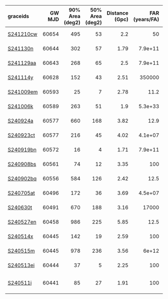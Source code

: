| graceids                                                          |   GW MJD |   90% Area (deg2) |   50% Area (deg2) |   Distance (Gpc) |   FAR (years/FA) |   Mass (M_sol) | trigger               | gcnids                                                                      | time   | probability   | comments        |
|:------------------------------------------------------------------|---------:|------------------:|------------------:|-----------------:|-----------------:|---------------:|:----------------------|:----------------------------------------------------------------------------|:-------|:--------------|:----------------|
| [S241210cw](https://gracedb.ligo.org/superevents/S241210cw/view/) |    60654 |               495 |                53 |             2.2  |         50       |             81 | not triggered         | [2024-12-10T06:06:06](https://fritz.science/gcn_events/2024-12-10T06:06:06) | 180.0  | 0.03          | Sun too close   |
| [S241130n](https://gracedb.ligo.org/superevents/S241130n/view/)   |    60644 |               302 |                57 |             1.79 |          7.9e+11 |             64 | not triggered         | [2024-11-30T03:49:08](https://fritz.science/gcn_events/2024-11-30T03:49:08) | 0.0    | 0.0           | Sun too close   |
| [S241129aa](https://gracedb.ligo.org/superevents/S241129aa/view/) |    60643 |               268 |                65 |             2.5  |          7.9e+11 |             86 | not triggered         | [2024-11-29T02:18:32](https://fritz.science/gcn_events/2024-11-29T02:18:32) | 360.0  | 0.1           | Southern target |
| [S241114y](https://gracedb.ligo.org/superevents/S241114y/view/)   |    60628 |               152 |                43 |             2.51 |     350000       |             92 | triggered             | [2024-11-14T02:47:11](https://fritz.science/gcn_events/2024-11-14T02:47:11) | 1140.0 | 0.86          |                 |
| [S241009em](https://gracedb.ligo.org/superevents/S241009em/view/) |    60593 |                25 |                 7 |             2.78 |         11.2     |             93 | triggered             | [2024-10-09T22:04:55](https://fritz.science/gcn_events/2024-10-09T22:04:55) | 120.0  | 0.76          |                 |
| [S241006k](https://gracedb.ligo.org/superevents/S241006k/view/)   |    60589 |               263 |                51 |             1.9  |          5.3e+33 |             80 | triggered             | [2024-10-06T01:53:33](https://fritz.science/gcn_events/2024-10-06T01:53:33) | 1260.0 | 0.91          |                 |
| [S240924a](https://gracedb.ligo.org/superevents/S240924a/view/)   |    60577 |               660 |               168 |             3.82 |         12.9     |            121 | not triggered         | [2024-09-24T00:03:16](https://fritz.science/gcn_events/2024-09-24T00:03:16) | 300.0  | 0.08          | Southern target |
| [S240923ct](https://gracedb.ligo.org/superevents/S240923ct/view/) |    60577 |               216 |                45 |             4.02 |          4.1e+07 |            140 | triggered             | [2024-09-23T20:40:06](https://fritz.science/gcn_events/2024-09-23T20:40:06) | 720.0  | 0.73          |                 |
| [S240919bn](https://gracedb.ligo.org/superevents/S240919bn/view/) |    60572 |                16 |                 4 |             1.71 |          7.9e+11 |             61 | triggered             | [2024-09-19T06:15:59](https://fritz.science/gcn_events/2024-09-19T06:15:59) | 180.0  | 0.9           |                 |
| [S240908bs](https://gracedb.ligo.org/superevents/S240908bs/view/) |    60561 |                74 |                12 |             3.35 |        100       |            118 | predates trigger      |                                                                             |        |               |                 |
| [S240902bq](https://gracedb.ligo.org/superevents/S240902bq/view/) |    60556 |               584 |               126 |             2.42 |         12.5     |             84 | predates trigger      |                                                                             |        |               |                 |
| [S240705at](https://gracedb.ligo.org/superevents/S240705at/view/) |    60496 |               172 |                36 |             3.69 |          4.5e+07 |            128 | predates trigger      |                                                                             |        |               |                 |
| [S240630t](https://gracedb.ligo.org/superevents/S240630t/view/)   |    60491 |               670 |               188 |             3.16 |      17000       |            116 | predates trigger      |                                                                             |        |               |                 |
| [S240527en](https://gracedb.ligo.org/superevents/S240527en/view/) |    60458 |               986 |               225 |             5.85 |         12.5     |            172 | predates trigger      |                                                                             |        |               |                 |
| [S240514x](https://gracedb.ligo.org/superevents/S240514x/view/)   |    60445 |               142 |                19 |             2.59 |        100       |             93 | predates trigger      |                                                                             |        |               |                 |
| [S240515m](https://gracedb.ligo.org/superevents/S240515m/view/)   |    60445 |               978 |               236 |             3.56 |          6e+12   |            120 | predates trigger      |                                                                             |        |               |                 |
| [S240513ei](https://gracedb.ligo.org/superevents/S240513ei/view/) |    60444 |                37 |                 5 |             2.25 |        100       |             82 | predates trigger      |                                                                             |        |               |                 |
| [S240511i](https://gracedb.ligo.org/superevents/S240511i/view/)   |    60441 |                85 |                27 |             1.91 |        100       |             71 | non-automated trigger |                                                                             |        |               |                 |